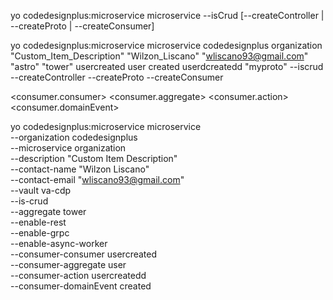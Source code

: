 yo codedesignplus:microservice microservice <organization> <microservice> <description> <contactName> <contactEmail> <vault> <aggregate> --isCrud [--createController | --createProto | --createConsumer]

yo codedesignplus:microservice microservice codedesignplus organization "Custom_Item_Description" "Wilzon_Liscano" "wliscano93@gmail.com" "astro" "tower" usercreated user created userdcreatedd "myproto" --iscrud --createController --createProto --createConsumer


 <consumer.consumer> <consumer.aggregate> <consumer.action> <consumer.domainEvent>




 yo codedesignplus:microservice microservice \
    --organization codedesignplus \
    --microservice organization \
    --description "Custom Item Description" \
    --contact-name "Wilzon Liscano" \
    --contact-email "wliscano93@gmail.com" \
    --vault va-cdp \
    --is-crud \
    --aggregate tower \
    --enable-rest \
    --enable-grpc \
    --enable-async-worker \
    --consumer-consumer usercreated \
    --consumer-aggregate user \
    --consumer-action usercreatedd \
    --consumer-domainEvent created 


